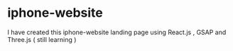 # iphone-website
I have created this iphone-website landing page using React.js , GSAP and Three.js ( still learning ) 
